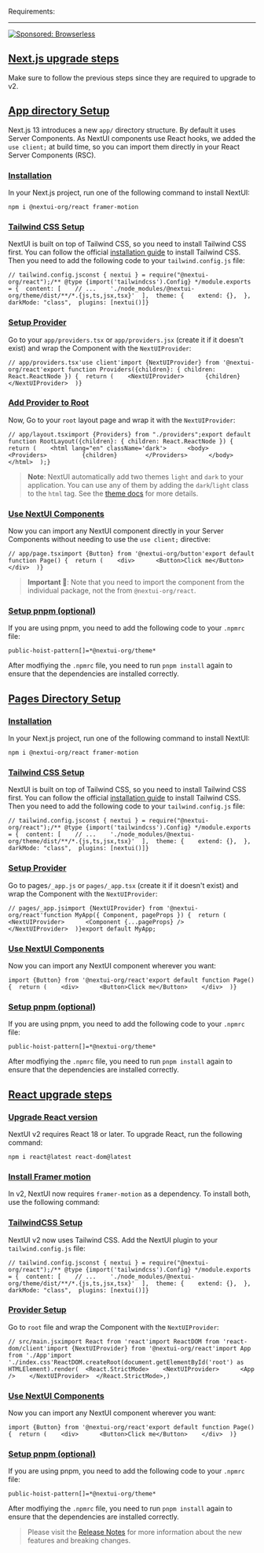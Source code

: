 Requirements:

___

[![Sponsored: Browserless](https://media.ethicalads.io/media/images/2023/02/Browserless_Ad_Feb_2023.png)](https://server.ethicalads.io/proxy/click/5152/d4ca527a-556d-4b4e-8e5a-6de72f3cf195/)

## [Next.js upgrade steps](https://nextui.org/docs/guide/upgrade-to-v2#nextjs-upgrade-steps)

Make sure to follow the previous steps since they are required to upgrade to v2.

## [App directory Setup](https://nextui.org/docs/guide/upgrade-to-v2#app-directory-setup)

Next.js 13 introduces a new `app/` directory structure. By default it uses Server Components. As NextUI components use React hooks, we added the `use client;` at build time, so you can import them directly in your React Server Components (RSC).

### [Installation](https://nextui.org/docs/guide/upgrade-to-v2#installation)

In your Next.js project, run one of the following command to install NextUI:

```
npm i @nextui-org/react framer-motion
```

### [Tailwind CSS Setup](https://nextui.org/docs/guide/upgrade-to-v2#tailwind-css-setup)

NextUI is built on top of Tailwind CSS, so you need to install Tailwind CSS first. You can follow the official [installation guide](https://tailwindcss.com/docs/guides/nextjs) to install Tailwind CSS. Then you need to add the following code to your `tailwind.config.js` file:

```
// tailwind.config.jsconst { nextui } = require("@nextui-org/react");/** @type {import('tailwindcss').Config} */module.exports = {  content: [    // ...    './node_modules/@nextui-org/theme/dist/**/*.{js,ts,jsx,tsx}'  ],  theme: {    extend: {},  },  darkMode: "class",  plugins: [nextui()]}
```

### [Setup Provider](https://nextui.org/docs/guide/upgrade-to-v2#setup-provider)

Go to your `app/providers.tsx` or `app/providers.jsx` (create it if it doesn't exist) and wrap the Component with the `NextUIProvider`:

```
// app/providers.tsx'use client'import {NextUIProvider} from '@nextui-org/react'export function Providers({children}: { children: React.ReactNode }) {  return (    <NextUIProvider>      {children}    </NextUIProvider>  )}
```

### [Add Provider to Root](https://nextui.org/docs/guide/upgrade-to-v2#add-provider-to-root)

Now, Go to your `root` layout page and wrap it with the `NextUIProvider`:

```
// app/layout.tsximport {Providers} from "./providers";export default function RootLayout({children}: { children: React.ReactNode }) {  return (    <html lang="en" className='dark'>      <body>        <Providers>          {children}        </Providers>      </body>    </html>  );}
```

> **Note**: NextUI automatically add two themes `light` and `dark` to your application. You can use any of them by adding the `dark`/`light` class to the `html` tag. See the [theme docs](https://nextui.org/docs/customization/customize-theme) for more details.

### [Use NextUI Components](https://nextui.org/docs/guide/upgrade-to-v2#use-nextui-components)

Now you can import any NextUI component directly in your Server Components without needing to use the `use client;` directive:

```
// app/page.tsximport {Button} from '@nextui-org/button'export default function Page() {  return (    <div>      <Button>Click me</Button>    </div>  )}
```

> **Important 🚨**: Note that you need to import the component from the individual package, not the from `@nextui-org/react`.

### [Setup pnpm (optional)](https://nextui.org/docs/guide/upgrade-to-v2#setup-pnpm-optional)

If you are using pnpm, you need to add the following code to your `.npmrc` file:

```
public-hoist-pattern[]=*@nextui-org/theme*
```

After modfiying the `.npmrc` file, you need to run `pnpm install` again to ensure that the dependencies are installed correctly.

## [Pages Directory Setup](https://nextui.org/docs/guide/upgrade-to-v2#pages-directory-setup)

### [Installation](https://nextui.org/docs/guide/upgrade-to-v2#installation-1)

In your Next.js project, run one of the following command to install NextUI:

```
npm i @nextui-org/react framer-motion
```

### [Tailwind CSS Setup](https://nextui.org/docs/guide/upgrade-to-v2#tailwind-css-setup-1)

NextUI is built on top of Tailwind CSS, so you need to install Tailwind CSS first. You can follow the official [installation guide](https://tailwindcss.com/docs/guides/nextjs) to install Tailwind CSS. Then you need to add the following code to your `tailwind.config.js` file:

```
// tailwind.config.jsconst { nextui } = require("@nextui-org/react");/** @type {import('tailwindcss').Config} */module.exports = {  content: [    // ...    './node_modules/@nextui-org/theme/dist/**/*.{js,ts,jsx,tsx}'  ],  theme: {    extend: {},  },  darkMode: "class",  plugins: [nextui()]}
```

### [Setup Provider](https://nextui.org/docs/guide/upgrade-to-v2#setup-provider-1)

Go to pages`/_app.js` or `pages/_app.tsx` (create it if it doesn't exist) and wrap the Component with the `NextUIProvider`:

```
// pages/_app.jsimport {NextUIProvider} from '@nextui-org/react'function MyApp({ Component, pageProps }) {  return (    <NextUIProvider>      <Component {...pageProps} />    </NextUIProvider>  )}export default MyApp;
```

### [Use NextUI Components](https://nextui.org/docs/guide/upgrade-to-v2#use-nextui-components-1)

Now you can import any NextUI component wherever you want:

```
import {Button} from '@nextui-org/react'export default function Page() {  return (    <div>      <Button>Click me</Button>    </div>  )}
```

### [Setup pnpm (optional)](https://nextui.org/docs/guide/upgrade-to-v2#setup-pnpm-optional-1)

If you are using pnpm, you need to add the following code to your `.npmrc` file:

```
public-hoist-pattern[]=*@nextui-org/theme*
```

After modfiying the `.npmrc` file, you need to run `pnpm install` again to ensure that the dependencies are installed correctly.

## [React upgrade steps](https://nextui.org/docs/guide/upgrade-to-v2#react-upgrade-steps)

### [Upgrade React version](https://nextui.org/docs/guide/upgrade-to-v2#upgrade-react-version)

NextUI v2 requires React 18 or later. To upgrade React, run the following command:

```
npm i react@latest react-dom@latest
```

### [Install Framer motion](https://nextui.org/docs/guide/upgrade-to-v2#install-framer-motion)

In v2, NextUI now requires `framer-motion` as a dependency. To install both, use the following command:

### [TailwindCSS Setup](https://nextui.org/docs/guide/upgrade-to-v2#tailwindcss-setup)

NextUI v2 now uses Tailwind CSS. Add the NextUI plugin to your `tailwind.config.js` file:

```
// tailwind.config.jsconst { nextui } = require("@nextui-org/react");/** @type {import('tailwindcss').Config} */module.exports = {  content: [    // ...    './node_modules/@nextui-org/theme/dist/**/*.{js,ts,jsx,tsx}'  ],  theme: {    extend: {},  },  darkMode: "class",  plugins: [nextui()]}
```

### [Provider Setup](https://nextui.org/docs/guide/upgrade-to-v2#provider-setup)

Go to `root` file and wrap the Component with the `NextUIProvider`:

```
// src/main.jsximport React from 'react'import ReactDOM from 'react-dom/client'import {NextUIProvider} from '@nextui-org/react'import App from './App'import './index.css'ReactDOM.createRoot(document.getElementById('root') as HTMLElement).render(  <React.StrictMode>    <NextUIProvider>      <App />    </NextUIProvider>  </React.StrictMode>,)
```

### [Use NextUI Components](https://nextui.org/docs/guide/upgrade-to-v2#use-nextui-components-2)

Now you can import any NextUI component wherever you want:

```
import {Button} from '@nextui-org/react'export default function Page() {  return (    <div>      <Button>Click me</Button>    </div>  )}
```

### [Setup pnpm (optional)](https://nextui.org/docs/guide/upgrade-to-v2#setup-pnpm-optional-2)

If you are using pnpm, you need to add the following code to your `.npmrc` file:

```
public-hoist-pattern[]=*@nextui-org/theme*
```

After modfiying the `.npmrc` file, you need to run `pnpm install` again to ensure that the dependencies are installed correctly.

> Please visit the [Release Notes](https://github.com/nextui-org/nextui/releases/tag/v2.0.0) for more information about the new features and breaking changes.